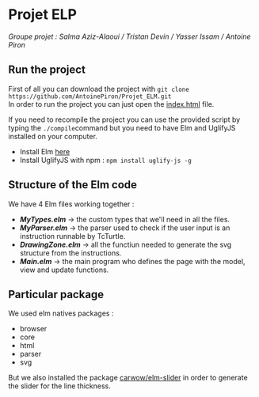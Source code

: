 # Projet ELP
*Groupe projet : Salma Aziz-Alaoui / Tristan Devin / Yasser Issam / Antoine Piron*

## Run the project
First of all you can download the project with `git clone https://github.com/AntoinePiron/Projet_ELM.git` <br />
In order to run the project you can just open the [index.html](./index.html) file. <br/>

If you need to recompile the project you can use the provided script by typing the `./compile`command but you need to have Elm and UglifyJS installed on your computer. <br />
 - Install Elm [here](https://guide.elm-lang.org/install/elm.html)
 - Install UglifyJS with npm : `npm install uglify-js -g`

## Structure of the Elm code
We have 4 Elm files working together : 
 - *__MyTypes.elm__* &rarr; the custom types that we'll need in all the files.
 - *__MyParser.elm__* &rarr; the parser used to check if the user input is an instruction runnable by TcTurtle.
 - *__DrawingZone.elm__* &rarr; all the functiun needed to generate the svg structure from the instructions.
 - *__Main.elm__* &rarr; the main program who defines the page with the model, view and update functions.

## Particular package 
We used elm natives packages : 
 - browser
 - core
 - html
 - parser
 - svg <br/>

But we also installed the package [carwow/elm-slider](https://opensourcelibs.com/lib/elm-slider) in order to generate the slider for the line thickness.